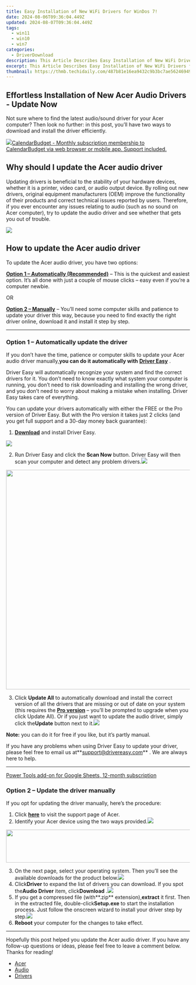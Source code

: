```yaml
---
title: Easy Installation of New WiFi Drivers for WinDos 7!
date: 2024-08-06T09:36:04.449Z
updated: 2024-08-07T09:36:04.449Z
tags:
  - win11
  - win10
  - win7
categories:
  - DriverDownload
description: This Article Describes Easy Installation of New WiFi Drivers for WinDos 7!
excerpt: This Article Describes Easy Installation of New WiFi Drivers for WinDos 7!
thumbnail: https://thmb.techidaily.com/487b81e16ea9432c9b3bc7ae56246949ca490ff5dbda3843a3191dbeadf76d9d.jpg
---
```


## Effortless Installation of New Acer Audio Drivers - Update Now

Not sure where to find the latest audio/sound driver for your Acer computer? Then look no further: in this post, you’ll have two ways to download and install the driver efficiently.

<!-- affiliate ads begin -->
<a href="https://secure.2checkout.com/order/checkout.php?PRODS=37701530&QTY=1&AFFILIATE=108875&CART=1"><img src="https://secure.avangate.com/images/merchant/6fe0c81e3f9438db11ebbfba6c5ce460/products/copy_cbLogo_with_text_blue.png" border="0">CalendarBudget - Monthly subscription membership to CalendarBudget via web browser or mobile app. Support included. </a>
<!-- affiliate ads end -->
## Why should I update the Acer audio driver

 Updating drivers is beneficial to the stability of your hardware devices, whether it is a printer, video card, or audio output device. By rolling out new drivers, original equipment manufacturers (OEM) improve the functionality of their products and correct technical issues reported by users. Therefore, if you ever encounter any issues relating to audio (such as no sound on Acer computer), try to update the audio driver and see whether that gets you out of trouble.

<!-- affiliate ads begin -->
<a href="https://shop.systoolsgroup.com/affiliate.php?ACCOUNT=SYSTOOBY&AFFILIATE=108875&PATH=https%3A%2F%2Fwww.systoolsgroup.com%3FAFFILIATE%3D108875%26RESOURCE%3D%2BSysTools%2BPDF%2BUnlocker"><img src="https://www.systoolsgroup.com/box/pdf-unlocker.png" border="0"></a>
<!-- affiliate ads end -->
## How to update the Acer audio driver

To update the Acer audio driver, you have two options:

**[Option 1 – Automatically (Recommended)](https://www.drivereasy.com/knowledge/update-acer-audio-driver-quickly-easily/#option1)**  – This is the quickest and easiest option. It’s all done with just a couple of mouse clicks – easy even if you’re a computer newbie.

OR

**[Option 2 – Manually](https://tools.techidaily.com/drivereasy/download/)**  – You’ll need some computer skills and patience to update your driver this way, because you need to find exactly the right driver online, download it and install it step by step.

---

### Option 1 – Automatically update the driver

 If you don’t have the time, patience or computer skills to update your Acer audio driver manually,**you can do it automatically with** **[Driver Easy](https://tools.techidaily.com/drivereasy/download/)**  .

 Driver Easy will automatically recognize your system and find the correct drivers for it. You don’t need to know exactly what system your computer is running, you don’t need to risk downloading and installing the wrong driver, and you don’t need to worry about making a mistake when installing. Driver Easy takes care of everything.

 You can update your drivers automatically with either the FREE or the Pro version of Driver Easy. But with the Pro version it takes just 2 clicks (and you get full support and a 30-day money back guarantee):

1. **[Download](https://tools.techidaily.com/drivereasy/download/)**  and install Driver Easy.
<!-- affiliate ads begin -->
<a href="https://shop.mondly.com/affiliate.php?ACCOUNT=ATISTUDI&AFFILIATE=108875&PATH=https%3A%2F%2Fwww.mondly.com%3FAFFILIATE%3D108875%26RESOURCE%3D%2BGeneral%2B970x90%2B"><img src="https://secure.avangate.com/images/merchant/69c418c33ec2e1a4267fa9bb77fa1428/general-970x90.gif" border="0"></a>
<!-- affiliate ads end -->
2. Run Driver Easy and click the **Scan Now** button. Driver Easy will then scan your computer and detect any problem drivers.![](https://images.drivereasy.com/wp-content/uploads/2019/08/2019-08-19_18-00-07-1.jpg)
<!-- affiliate ads begin -->
<a href="https://turtlebeacheu.sjv.io/c/5597632/1996818/23722" target="_top" id="1996818"><img src="//a.impactradius-go.com/display-ad/23722-1996818" border="0" alt="" width="600" height="600"/></a><img height="0" width="0" src="https://imp.pxf.io/i/5597632/1996818/23722" style="position:absolute;visibility:hidden;" border="0" />
<!-- affiliate ads end -->
3. Click **Update All** to automatically download and install the correct version of all the drivers that are missing or out of date on your system (this requires the **[Pro version](https://tools.techidaily.com/drivereasy/download/)**  – you’ll be prompted to upgrade when you click Update All). Or if you just want to update the audio driver, simply click the**Update**  button next to it.![](https://images.drivereasy.com/wp-content/uploads/2019/09/image-7-1.png)

**Note:** you can do it for free if you like, but it’s partly manual.

 If you have any problems when using Driver Easy to update your driver, please feel free to email us at**<support@drivereasy.com>** . We are always here to help.

---

<!-- affiliate ads begin -->
<a href="https://secure.2checkout.com/order/checkout.php?PRODS=4721564&QTY=1&AFFILIATE=108875&CART=1">Power Tools add-on for Google Sheets, 12-month subscription</a>
<!-- affiliate ads end -->
### Option 2 – Update the driver manually

If you opt for updating the driver manually, here’s the procedure:

1. Click **[here](https://www.acer.com/ac/en/US/content/drivers)**  to visit the support page of Acer.
2. Identify your Acer device using the two ways provided.![](https://images.drivereasy.com/wp-content/uploads/2019/09/2019-09-26_18-11-59.jpg)
<!-- affiliate ads begin -->
<a href="https://laganoo.pxf.io/c/5597632/1657399/16446" target="_top" id="1657399"><img src="//a.impactradius-go.com/display-ad/16446-1657399" border="0" alt="" width="728" height="90"/></a><img height="0" width="0" src="https://imp.pxf.io/i/5597632/1657399/16446" style="position:absolute;visibility:hidden;" border="0" />
<!-- affiliate ads end -->
3. On the next page, select your operating system. Then you’ll see the available downloads for the product below.![](https://images.drivereasy.com/wp-content/uploads/2019/09/2019-09-26_18-16-18.jpg)
4. Click**Driver** to expand the list of drivers you can download. If you spot the**Audio Driver** item, click**Download** .![](https://images.drivereasy.com/wp-content/uploads/2019/09/2019-09-26_18-19-55.jpg)
5. If you get a compressed file (with**.zip** extension),**extract** it first. Then in the extracted file, double-click**Setup.exe** to start the installation process. Just follow the onscreen wizard to install your driver step by step.![](https://images.drivereasy.com/wp-content/uploads/2019/09/2019-09-26_18-25-07.jpg)
6. **Reboot** your computer for the changes to take effect.

---

 Hopefully this post helped you update the Acer audio driver. If you have any follow-up questions or ideas, please feel free to leave a comment below. Thanks for reading!

* [Acer](https://tools.techidaily.com/drivereasy/download/)
* [Audio](https://tools.techidaily.com/drivereasy/download/)
* [Drivers](https://tools.techidaily.com/drivereasy/download/)

<ins class="adsbygoogle"
     style="display:block"
     data-ad-format="autorelaxed"
     data-ad-client="ca-pub-7571918770474297"
     data-ad-slot="1223367746"></ins>



<ins class="adsbygoogle"
     style="display:block"
     data-ad-client="ca-pub-7571918770474297"
     data-ad-slot="8358498916"
     data-ad-format="auto"
     data-full-width-responsive="true"></ins>

